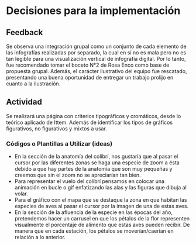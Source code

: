 # Decisiones para la implementación

## Feedback 
Se observa una integración grupal como un conjunto de cada elemento de las infografías realizadas por separado, la cual en sí no es mala pero no es tan legible para una visualización vertical de infografía digital. 
Por lo tanto, fue recomendado tomar el boceto N°2 de Rosa Enco como base de propuesta grupal.
Además, el carácter ilustrativo del equipo fue rescatado, presentando una buena oportunidad de entregar un trabajo prolijo en cuanto a la ilustración. 


## Actividad
Se realizará una página con criterios tipográficos y cromáticos, desde lo teórico aplicado de Ittem. Además de identificar los tipos de gráficos figurativos, no figurativos y mixtos a usar. 


### Códigos o Plantillas a Utilizar (ideas)
- En la sección de la anatomía del colibrí, nos gustaría que al pasar el cursor por las diferentes zonas se haga una especie de zoom a ésta debido a que hay partes de la anatomía que son muy pequeñas y creemos que sin el zoom no se apreciarían tan bien.
- Para representar el vuelo del colibrí pensamos en colocar una animación en bucle o gif enfatizando las alas y las figuras que dibuja al volar.
- Para el gráfico con el mapa que se destaque la zona en que habitan las especies de aves al pasar el cursor por la imagen de una de estas aves.
- En la sección de la afluencia de la especie en las épocas del año, pretendemos hacer un carrusel en que los pétalos de la flor representen visualmente el porcentaje de alimento que estas aves pueden recibir. De manera que en cada estación, los pétalos se moverían/caerían en relación a lo anterior.
